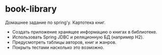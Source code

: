 # book-library
Домашнее задание по spring'у. Картотека книг.

- Создать приложение хранящее информацию о книгах в библиотеке.
- Использовать Spring JDBC и реляционную БД (например H2).
- Предусмотреть таблицы авторов, книг и жанров.
- Покрыть тестами насколько это возможно.
